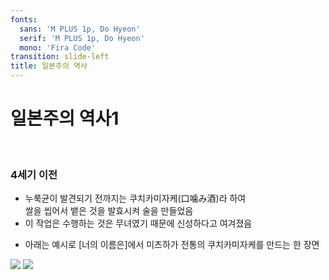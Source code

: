 ```yaml
---
fonts:
  sans: 'M PLUS 1p, Do Hyeon'
  serif: 'M PLUS 1p, Do Hyeon'
  mono: 'Fira Code'
transition: slide-left
title: 일본주의 역사
---
```


# 일본주의 역사1

<br/>

### 4세기 이전
- 누룩균이 발견되기 전까지는 <span v-mark.red="1">쿠치카미자케(口噛み酒)</span>라 하여    
쌀을 씹어서 뱉은 것을 발효시켜 술을 만들었음
- 이 작업은 수행하는 것은 무녀였기 때문에 신성하다고 여겨졌음 

<v-click at="2">

- 아래는 예시로 [너의 이름은]에서 미츠하가 전통의 쿠치카미자케를 만드는 한 장면

<div class="flex gap-2">
  <img src="/images/kuchicamizake1.jpg" class="h-50 rounded shadow">
  <img src="/images/kuchicamizake2.jpg" class="h-50 rounded shadow">
</div>

</v-click>
